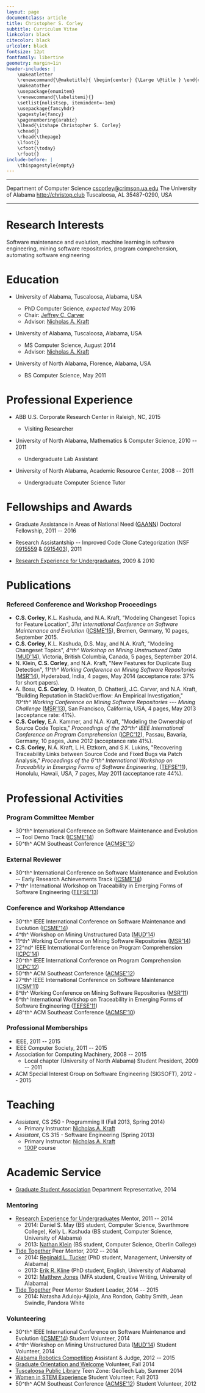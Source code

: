 ```yaml
---
layout: page
documentclass: article
title: Christopher S. Corley
subtitle: Curriculum Vitae
linkcolor: black
citecolor: black
urlcolor: black
fontsize: 12pt
fontfamily: libertine
geometry: margin=1in
header-includes: |
    \makeatletter
    \renewcommand{\@maketitle}{ \begin{center} {\Large \@title } \end{center}}
    \makeatother
    \usepackage{enumitem}
    \renewcommand{\labelitemi}{}
    \setlist{nolistsep, itemindent=-1em}
    \usepackage{fancyhdr}
    \pagestyle{fancy}
    \pagenumbering{arabic}
    \lhead{\itshape Christopher S. Corley}
    \chead{}
    \rhead{\thepage}
    \lfoot{}
    \cfoot{\today}
    \rfoot{}
include-before: |
    \thispagestyle{empty}
---
```



------------------------------- ----------------------------
Department of Computer Science     <cscorley@crimson.ua.edu>
The University of Alabama             <http://christop.club>
Tuscaloosa, AL 35487-0290, USA
------------------------------- ----------------------------



Research Interests
==================

Software maintenance and evolution, machine learning in software engineering,
mining software repositories, program comprehension, automating software
engineering



Education
=========

- University of Alabama, Tuscaloosa, Alabama, USA
    - PhD Computer Science, *expected* May 2016
    - Chair: [Jeffrey C. Carver][]
    - Advisor: [Nicholas A. Kraft][]

- University of Alabama, Tuscaloosa, Alabama, USA
    - MS Computer Science, August 2014
    - Advisor: [Nicholas A. Kraft][]

- University of North Alabama, Florence, Alabama, USA
    - BS Computer Science, May 2011



Professional Experience
=======================

- ABB U.S. Corporate Research Center in Raleigh, NC, 2015
    - Visiting Researcher

- University of North Alabama, Mathematics & Computer Science, 2010 -- 2011
    - Undergraduate Lab Assistant

- University of North Alabama, Academic Resource Center, 2008 -- 2011
    - Undergraduate Computer Science Tutor



Fellowships and Awards
======================

- Graduate Assistance in Areas of National Need ([GAANN][]) Doctoral Fellowship,
  2011 -- 2016

- Research Assistantship -- Improved Code Clone Categorization
  (NSF [0915559][] & [0915403][]),
  2011

- [Research Experience for Undergraduates][],
  2009 & 2010



Publications
============

### Refereed Conference and Workshop Proceedings

- **C.S. Corley**, K.L. Kashuda, and N.A. Kraft,
    "Modeling Changeset Topics for Feature Location",
    *31st International Conference on Software Maintenance and Evolution*
    ([ICSME'15][]),
    Bremen, Germany, 10 pages, September 2015.
- **C.S. Corley**, K.L. Kashuda, D.S. May, and N.A. Kraft,
    "Modeling Changeset Topics",
    *4^th^ Workshop on Mining Unstructured Data*
    ([MUD'14][]),
    Victoria, British Columbia, Canada, 5 pages, September 2014.
- N. Klein, **C.S. Corley**, and N.A. Kraft,
    "New Features for Duplicate Bug Detection",
    *11^th^ Working Conference on Mining Software Repositories*
    ([MSR'14][]),
    Hyderabad, India, 4 pages, May 2014
    (acceptance rate: 37% for short papers).
- A. Bosu, **C.S. Corley**, D. Heaton, D. Chatterji, J.C. Carver, and N.A. Kraft,
    "Building Reputation in StackOverflow: An Empirical Investigation,"
    *10^th^ Working Conference on Mining Software Repositories ---
    Mining Challenge*
    ([MSR'13][]),
    San Francisco, California, USA, 4 pages, May 2013
    (acceptance rate: 41%).
- **C.S. Corley**, E.A. Kammer, and N.A. Kraft,
    "Modeling the Ownership of Source Code Topics,"
    *Proceedings of the 20^th^ IEEE International Conference on Program
    Comprehension*
    ([ICPC'12][]),
    Passau, Bavaria, Germany, 10 pages, June 2012
    (acceptance rate 41%).
- **C.S. Corley**, N.A. Kraft, L.H. Etzkorn, and S.K. Lukins,
    "Recovering Traceability Links between Source Code and Fixed Bugs via Patch
    Analysis,"
    *Proceedings of the 6^th^ International Workshop on Traceability in
    Emerging Forms of Software Engineering*,
    ([TEFSE'11][]),
    Honolulu, Hawaii, USA, 7 pages, May 2011
    (acceptance rate 44%).



Professional Activities
=======================

### Program Committee Member

- 30^th^ International Conference on Software Maintenance and Evolution --
    Tool Demo Track ([ICSME'14][])
- 50^th^ ACM Southeast Conference ([ACMSE'12][])


### External Reviewer

- 30^th^ International Conference on Software Maintenance and Evolution --
    Early Research Achievements Track ([ICSME'14][])
- 7^th^ International Workshop on Traceability in Emerging Forms of
  Software Engineering ([TEFSE'13][])


### Conference and Workshop Attendance

- 30^th^ IEEE International Conference on Software Maintenance and Evolution ([ICSME'14][])
- 4^th^ Workshop on Mining Unstructured Data ([MUD'14][])
- 11^th^ Working Conference on Mining Software Repositories ([MSR'14][])
- 22^nd^ IEEE International Conference on Program Comprehension ([ICPC'14][])
- 20^th^ IEEE International Conference on Program Comprehension ([ICPC'12][])
- 50^th^ ACM Southeast Conference ([ACMSE'12][])
- 27^th^ IEEE International Conference on Software Maintenance ([ICSM'11][])
- 8^th^ Working Conference on Mining Software Repositories ([MSR'11][])
- 6^th^ International Workshop on Traceability in Emerging Forms of Software Engineering ([TEFSE'11][])
- 48^th^ ACM Southeast Conference ([ACMSE'10][])


### Professional Memberships

- IEEE, 2011 -- 2015
- IEEE Computer Society, 2011 -- 2015
- Association for Computing Machinery, 2008 -- 2015
    - Local chapter (University of North Alabama) Student President, 2009 -- 2011
- ACM Special Interest Group on Software Engineering (SIGSOFT), 2012 -- 2015



Teaching
========

- *Assistant*, CS 250 - Programming II (Fall 2013, Spring 2014)
    - Primary Instructor: [Nicholas A. Kraft][]
- *Assistant*, CS 315 - Software Engineering (Spring 2013)
    - Primary Instructor: [Nicholas A. Kraft][]
    - [100P][] course



Academic Service
================

- [Graduate Student Association][]
    Department Representative, 2014


### Mentoring

- [Research Experience for Undergraduates][]
  Mentor, 2011 -- 2014
    - 2014:
        Daniel S. May
        (BS student, Computer Science, Swarthmore College),
        Kelly L. Kashuda
        (BS student, Computer Science, University of Alabama)
    - 2013:
        [Nathan Klein][]
        (BS student, Computer Science, Oberlin College)
- [Tide Together][]
  Peer Mentor, 2012 -- 2014
    - 2014:
        [Reginald L. Tucker][]
        (PhD student, Management, University of Alabama)
    - 2013:
        [Erik R. Kline][]
        (PhD student, English, University of Alabama)
    - 2012:
        [Matthew Jones][]
        (MFA student, Creative Writing, University of Alabama)
- [Tide Together][]
  Peer Mentor Student Leader, 2014 -- 2015
    - 2014:
        Natasha Aduloju-Ajijola,
        Ana Rondon,
        Gabby Smith,
        Jean Swindle,
        Pandora White


### Volunteering

- 30^th^ IEEE International Conference on Software Maintenance and Evolution ([ICSME'14][])
    Student Volunteer, 2014
- 4^th^ Workshop on Mining Unstructured Data ([MUD'14][])
    Student Volunteer, 2014
- [Alabama Robotics Competition][]
    Assistant & Judge, 2012 -- 2015
- [Graduate Orientation and Welcome][]
    Volunteer, Fall 2014
- [Tuscaloosa Public Library][]
    Teen Zone: GeoTech Lab, Summer 2014
- [Women in STEM Experience][]
    Student Volunteer, Fall 2013
- 50^th^ ACM Southeast Conference ([ACMSE'12][])
    Student Volunteer, 2012



<!-- links -->
[100P]: http://100p.cs.ua.edu/
[Alabama Robotics Competition]: http://outreach.cs.ua.edu/robotics-contest/
[GAANN]: http://gaann.cs.ua.edu/
[Graduate Orientation and Welcome]: http://graduate.ua.edu/events/orientation.html
[Graduate Student Association]: http://graduate.ua.edu/students/gsa.html
[Research Experience for Undergraduates]: http://reu.cs.ua.edu/
[Tide Together]: http://graduate.ua.edu/tide-together/
[Tuscaloosa Public Library]: http://www.tuscaloosa-library.org/
[Women in STEM Experience]: http://services.graduate.ua.edu/events/wise.html


<!-- grants -->
[0915403]: http://nsf.gov/awardsearch/showAward.do?AwardNumber=0915403
[0915559]: http://nsf.gov/awardsearch/showAward.do?AwardNumber=0915559


<!-- people -->
[Jeffrey C. Carver]: http://carver.cs.ua.edu/
[Nicholas A. Kraft]: http://nicholasakraft.com/
[Nathan Klein]: http://cs.oberlin.edu/~nklein/
[Reginald L. Tucker]: http://manderson.cba.ua.edu/phd_students/management
[Erik R. Kline]: http://english.ua.edu/user/604
[Matthew Jones]: http://english.ua.edu/user/471


<!-- conferences -->
[ACMSE'10]: http://www.cs.oldemiss.edu/acmse2010/
[ACMSE'12]: http://cs.ua.edu/acmse2012/
[ICPC'12]: http://icpc12.sosy-lab.org/
[ICPC'14]: http://icpc2014.usask.ca/
[ICSM'11]: http://www.cs.wm.edu/icsm2011
[ICSME'14]: http://www.icsme.org/2014
[ICSME'15]: http://www.icsme.uni-bremen.de/
[MSR'11]: http://2011.msrconf.org/
[MSR'13]: http://2013.msrconf.org/
[MSR'14]: http://2014.msrconf.org/
[MUD'14]: http://sback.it/mud2014/
[TEFSE'11]: http://www.cs.wm.edu/semeru/tefse2011
[TEFSE'13]: http://www.cse.msstate.edu/~tefse13/
